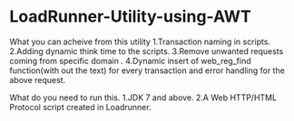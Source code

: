 # LoadRunner-Utility-using-AWT
What you can acheive from this utility
1.Transaction naming in scripts.
2.Adding dynamic think time to the scripts.
3.Remove unwanted requests coming from specific domain .
4.Dynamic insert of web_reg_find function(with out the text) for every transaction and error handling for the above request.

What do you need to run this.
1.JDK 7 and above.
2.A Web HTTP/HTML Protocol script created in Loadrunner.




